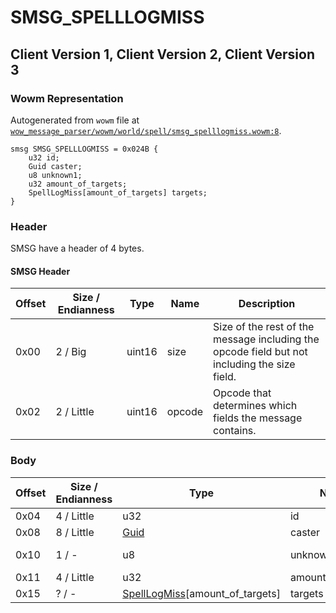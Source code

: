 # SMSG_SPELLLOGMISS

## Client Version 1, Client Version 2, Client Version 3

### Wowm Representation

Autogenerated from `wowm` file at [`wow_message_parser/wowm/world/spell/smsg_spelllogmiss.wowm:8`](https://github.com/gtker/wow_messages/tree/main/wow_message_parser/wowm/world/spell/smsg_spelllogmiss.wowm#L8).
```rust,ignore
smsg SMSG_SPELLLOGMISS = 0x024B {
    u32 id;
    Guid caster;
    u8 unknown1;
    u32 amount_of_targets;
    SpellLogMiss[amount_of_targets] targets;
}
```
### Header

SMSG have a header of 4 bytes.

#### SMSG Header

| Offset | Size / Endianness | Type   | Name   | Description |
| ------ | ----------------- | ------ | ------ | ----------- |
| 0x00   | 2 / Big           | uint16 | size   | Size of the rest of the message including the opcode field but not including the size field.|
| 0x02   | 2 / Little        | uint16 | opcode | Opcode that determines which fields the message contains.|

### Body

| Offset | Size / Endianness | Type | Name | Description | Comment |
| ------ | ----------------- | ---- | ---- | ----------- | ------- |
| 0x04 | 4 / Little | u32 | id |  |  |
| 0x08 | 8 / Little | [Guid](../spec/packed-guid.md) | caster |  |  |
| 0x10 | 1 / - | u8 | unknown1 |  | cmangos/mangoszero: can be 0 or 1 |
| 0x11 | 4 / Little | u32 | amount_of_targets |  |  |
| 0x15 | ? / - | [SpellLogMiss](spelllogmiss.md)[amount_of_targets] | targets |  |  |

